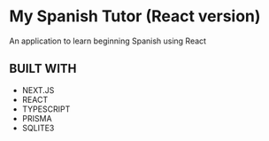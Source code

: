 # My Spanish Tutor (React version)
An application to learn beginning Spanish using React

## BUILT WITH

- NEXT.JS
- REACT
- TYPESCRIPT
- PRISMA
- SQLITE3
